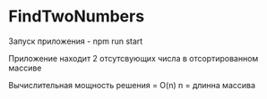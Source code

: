 # FindTwoNumbers
Запуск приложения - npm run start

Приложение находит 2 отсутсвующих числа в отсортированном массиве 

Вычислительная мощность решения = O(n) n = длинна массива